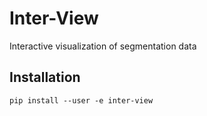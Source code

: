 # Inter-View

Interactive visualization of segmentation data

## Installation
```
pip install --user -e inter-view
```
